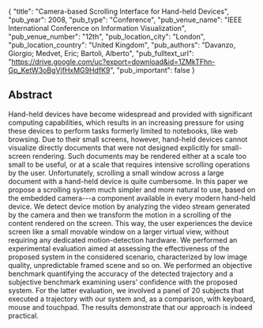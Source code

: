 {
  "title": "Camera-based Scrolling Interface for Hand-held Devices",
  "pub_year": 2008,
  "pub_type": "Conference",
  "pub_venue_name": "IEEE International Conference on Information Visualization",
  "pub_venue_number": "12th",
  "pub_location_city": "London",
  "pub_location_country": "United Kingdom",
  "pub_authors": "Davanzo, Giorgio; Medvet, Eric; Bartoli, Alberto",
  "pub_fulltext_url": "https://drive.google.com/uc?export=download&id=1ZMkTFhn-Gp_KetW3oBgVjfHxMG9HdfK9",
  "pub_important": false
}

## Abstract
Hand-held devices have become widespread and provided with significant computing capabilities, which results in an increasing pressure for using these devices to perform tasks formerly limited to notebooks, like web browsing. Due to their small screens, however, hand-held devices cannot visualize directly documents that were not designed explicitly for small-screen rendering. Such documents may be rendered either at a scale too small to be useful, or at a scale that requires intensive scrolling operations by the user. Unfortunately, scrolling a small window across a large document with a hand-held device is quite cumbersome. In this paper we propose a scrolling system much simpler and more natural to use, based on the embedded camera---a component available in every modern hand-held device. We detect device motion by analyzing the video stream generated by the camera and then we transform the motion in a scrolling of the content rendered on the screen. This way, the user experiences the device screen like a small movable window on a larger virtual view, without requiring any dedicated motion-detection hardware. We performed an experimental evaluation aimed at assessing the effectiveness of the proposed system in the considered scenario, characterized by low image quality, unpredictable framed scene and so on. We performed an objective benchmark quantifying the accuracy of the detected trajectory and a subjective benchmark examining users' confidence with the proposed system. For the latter evaluation, we involved a panel of 20 subjects that executed a trajectory with our system and, as a comparison, with keyboard, mouse and touchpad. The results demonstrate that our approach is indeed practical.
